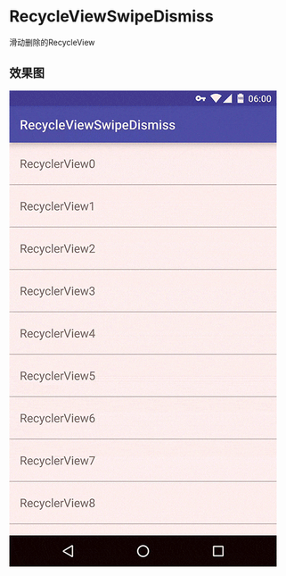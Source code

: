 # RecycleViewSwipeDismiss
滑动删除的RecycleView

## 效果图
![RecycleViewSwipeDismiss](RecycleViewSwipeDismiss.gif)
